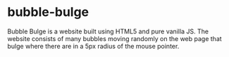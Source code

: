 # bubble-bulge
Bubble Bulge is a website built using HTML5 and pure vanilla JS. The website consists of many bubbles moving randomly on the web page that bulge where there are in a 5px radius of the mouse pointer.
